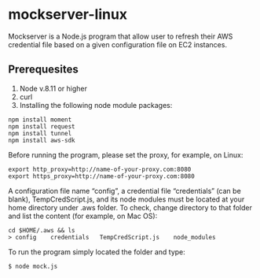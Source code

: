 # mockserver-linux
Mockserver is a Node.js program that allow user to refresh their AWS credential file based on a given configuration file on EC2 instances. 

## Prerequesites 
1. Node v.8.11 or higher
2. curl 
3. Installing the following node module packages:   

```
npm install moment
npm install request
npm install tunnel
npm install aws-sdk 
``` 

Before running the program, please set the proxy, for example, on Linux:
```
export http_proxy=http://name-of-your-proxy.com:8080
export https_proxy=http://name-of-your-proxy.com:8080 
``` 

A configuration file name “config”, a credential file “credentials” (can be blank), TempCredScript.js, and its node modules must be located at your home directory under .aws folder. To check, change directory to that folder and list the content (for example, on Mac OS):  

```
cd $HOME/.aws && ls 
> config    credentials   TempCredScript.js    node_modules 
``` 

To run the program simply located the folder and type: 
 ```
 $ node mock.js 
 ``` 
 
 
